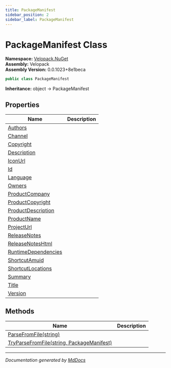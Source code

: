 ```yaml
---
title: PackageManifest
sidebar_position: 2
sidebar_label: PackageManifest
---
```

<!--  
  <auto-generated>   
    The contents of this file were generated by a tool.  
    Changes to this file may be list if the file is regenerated  
  </auto-generated>   
-->

# PackageManifest Class

**Namespace:** [Velopack.NuGet](../index.md)  
**Assembly:** Velopack  
**Assembly Version:** 0.0.1023+8e1beca

```csharp
public class PackageManifest
```

**Inheritance:** object → PackageManifest

## Properties

| Name                                                     | Description |
| -------------------------------------------------------- | ----------- |
| [Authors](properties/Authors.md)                         |             |
| [Channel](properties/Channel.md)                         |             |
| [Copyright](properties/Copyright.md)                     |             |
| [Description](properties/Description.md)                 |             |
| [IconUrl](properties/IconUrl.md)                         |             |
| [Id](properties/Id.md)                                   |             |
| [Language](properties/Language.md)                       |             |
| [Owners](properties/Owners.md)                           |             |
| [ProductCompany](properties/ProductCompany.md)           |             |
| [ProductCopyright](properties/ProductCopyright.md)       |             |
| [ProductDescription](properties/ProductDescription.md)   |             |
| [ProductName](properties/ProductName.md)                 |             |
| [ProjectUrl](properties/ProjectUrl.md)                   |             |
| [ReleaseNotes](properties/ReleaseNotes.md)               |             |
| [ReleaseNotesHtml](properties/ReleaseNotesHtml.md)       |             |
| [RuntimeDependencies](properties/RuntimeDependencies.md) |             |
| [ShortcutAmuid](properties/ShortcutAmuid.md)             |             |
| [ShortcutLocations](properties/ShortcutLocations.md)     |             |
| [Summary](properties/Summary.md)                         |             |
| [Title](properties/Title.md)                             |             |
| [Version](properties/Version.md)                         |             |

## Methods

| Name                                                                     | Description |
| ------------------------------------------------------------------------ | ----------- |
| [ParseFromFile(string)](methods/ParseFromFile.md)                        |             |
| [TryParseFromFile(string, PackageManifest)](methods/TryParseFromFile.md) |             |

___

*Documentation generated by [MdDocs](https://github.com/ap0llo/mddocs)*
